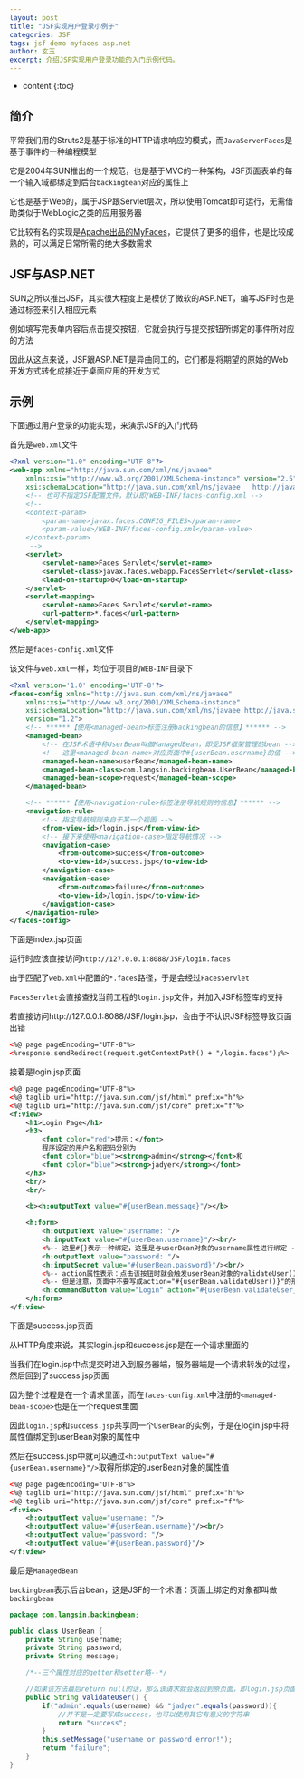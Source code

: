 ```yaml
---
layout: post
title: "JSF实现用户登录小例子"
categories: JSF
tags: jsf demo myfaces asp.net
author: 玄玉
excerpt: 介绍JSF实现用户登录功能的入门示例代码。
---
```


* content
{:toc}


## 简介

平常我们用的Struts2是基于标准的HTTP请求响应的模式，而`JavaServerFaces`是基于事件的一种编程模型

它是2004年SUN推出的一个规范，也是基于MVC的一种架构，JSF页面表单的每一个输入域都绑定到后台`backingbean`对应的属性上

它也是基于Web的，属于JSP跟Servlet层次，所以使用Tomcat即可运行，无需借助类似于WebLogic之类的应用服务器

它比较有名的实现是[Apache出品的MyFaces](http://myfaces.apache.org)，它提供了更多的组件，也是比较成熟的，可以满足日常所需的绝大多数需求

## JSF与ASP.NET

SUN之所以推出JSF，其实很大程度上是模仿了微软的ASP.NET，编写JSF时也是通过标签来引入相应元素

例如填写完表单内容后点击提交按钮，它就会执行与提交按钮所绑定的事件所对应的方法

因此从这点来说，JSF跟ASP.NET是异曲同工的，它们都是将期望的原始的Web开发方式转化成接近于桌面应用的开发方式

## 示例

下面通过用户登录的功能实现，来演示JSF的入门代码

首先是`web.xml`文件

```xml
<?xml version="1.0" encoding="UTF-8"?>
<web-app xmlns="http://java.sun.com/xml/ns/javaee"
    xmlns:xsi="http://www.w3.org/2001/XMLSchema-instance" version="2.5"
    xsi:schemaLocation="http://java.sun.com/xml/ns/javaee   http://java.sun.com/xml/ns/javaee/web-app_2_5.xsd">
    <!-- 也可不指定JSF配置文件，默认即/WEB-INF/faces-config.xml -->
    <!--
    <context-param>
        <param-name>javax.faces.CONFIG_FILES</param-name>
        <param-value>/WEB-INF/faces-config.xml</param-value>
    </context-param>
     -->
    <servlet>
        <servlet-name>Faces Servlet</servlet-name>
        <servlet-class>javax.faces.webapp.FacesServlet</servlet-class>
        <load-on-startup>0</load-on-startup>
    </servlet>
    <servlet-mapping>
        <servlet-name>Faces Servlet</servlet-name>
        <url-pattern>*.faces</url-pattern>
    </servlet-mapping>
</web-app>
```

然后是`faces-config.xml`文件

该文件与`web.xml`一样，均位于项目的`WEB-INF`目录下

```xml
<?xml version='1.0' encoding='UTF-8'?>
<faces-config xmlns="http://java.sun.com/xml/ns/javaee"
    xmlns:xsi="http://www.w3.org/2001/XMLSchema-instance"
    xsi:schemaLocation="http://java.sun.com/xml/ns/javaee http://java.sun.com/xml/ns/javaee/web-facesconfig_1_2.xsd"
    version="1.2">
    <!-- ******【使用<managed-bean>标签注册backingbean的信息】****** -->
    <managed-bean>
        <!-- 在JSF术语中称UserBean叫做ManagedBean，即受JSF框架管理的bean -->
        <!-- 这里<managed-bean-name>对应页面中#{userBean.username}的值 -->
        <managed-bean-name>userBean</managed-bean-name>
        <managed-bean-class>com.langsin.backingbean.UserBean</managed-bean-class>
        <managed-bean-scope>request</managed-bean-scope>
    </managed-bean>

    <!-- ******【使用<navigation-rule>标签注册导航规则的信息】****** -->
    <navigation-rule>
        <!-- 指定导航规则来自于某一个视图 -->
        <from-view-id>/login.jsp</from-view-id>
        <!-- 接下来使用<navigation-case>指定导航情况 -->
        <navigation-case>
            <from-outcome>success</from-outcome>
            <to-view-id>/success.jsp</to-view-id>
        </navigation-case>
        <navigation-case>
            <from-outcome>failure</from-outcome>
            <to-view-id>/login.jsp</to-view-id>
        </navigation-case>
    </navigation-rule>
</faces-config>
```

下面是index.jsp页面

运行时应该直接访问`http://127.0.0.1:8088/JSF/login.faces`

由于匹配了`web.xml`中配置的`*.faces`路径，于是会经过`FacesServlet`

`FacesServlet`会直接查找当前工程的`login.jsp`文件，并加入JSF标签库的支持

若直接访问http://127.0.0.1:8088/JSF/login.jsp，会由于不认识JSF标签导致页面出错

```xml
<%@ page pageEncoding="UTF-8"%>
<%response.sendRedirect(request.getContextPath() + "/login.faces");%>
```

接着是login.jsp页面

```xml
<%@ page pageEncoding="UTF-8"%>
<%@ taglib uri="http://java.sun.com/jsf/html" prefix="h"%>
<%@ taglib uri="http://java.sun.com/jsf/core" prefix="f"%>
<f:view>
    <h1>Login Page</h1>
    <h3>
        <font color="red">提示：</font>
        程序设定的用户名和密码分别为
        <font color="blue"><strong>admin</strong></font>和
        <font color="blue"><strong>jadyer</strong></font>
    </h3>
    <br/>
    <br/>

    <b><h:outputText value="#{userBean.message}"/></b>

    <h:form>
        <h:outputText value="username: "/>
        <h:inputText value="#{userBean.username}"/><br/>
        <%-- 这里#{}表示一种绑定，这里是与userBean对象的username属性进行绑定 --%>
        <h:outputText value="password: "/>
        <h:inputSecret value="#{userBean.password}"/><br/>
        <%-- action属性表示：点击该按钮时就会触发userBean对象的validateUser()方法 --%>
        <%-- 但是注意，页面中不要写成action="#{userBean.validateUser()}"的形式 --%>
        <h:commandButton value="Login" action="#{userBean.validateUser}"/>
    </h:form>
</f:view>
```

下面是success.jsp页面

从HTTP角度来说，其实login.jsp和success.jsp是在一个请求里面的

当我们在login.jsp中点提交时进入到服务器端，服务器端是一个请求转发的过程，然后回到了success.jsp页面

因为整个过程是在一个请求里面，而在`faces-config.xml`中注册的`<managed-bean-scope>`也是在一个request里面

因此`login.jsp`和`success.jsp`共享同一个`UserBean`的实例，于是在login.jsp中将属性值绑定到userBean对象的属性中

然后在success.jsp中就可以通过`<h:outputText value="#{userBean.username}"/>`取得所绑定的userBean对象的属性值

```xml
<%@ page pageEncoding="UTF-8"%>
<%@ taglib uri="http://java.sun.com/jsf/html" prefix="h"%>
<%@ taglib uri="http://java.sun.com/jsf/core" prefix="f"%>
<f:view>
    <h:outputText value="username: "/>
    <h:outputText value="#{userBean.username}"/><br/>
    <h:outputText value="password: "/>
    <h:outputText value="#{userBean.password}"/>
</f:view>
```

最后是`ManagedBean`

`backingbean`表示后台bean，这是JSF的一个术语：页面上绑定的对象都叫做`backingbean`

```java
package com.langsin.backingbean;

public class UserBean {
    private String username;
    private String password;
    private String message;

    /*--三个属性对应的getter和setter略--*/

    //如果该方法最后return null的话，那么该请求就会返回到原页面，即login.jsp页面
    public String validateUser() {
        if("admin".equals(username) && "jadyer".equals(password)){
            //并不是一定要写成success，也可以使用其它有意义的字符串
            return "success";
        }
        this.setMessage("username or password error!");
        return "failure";
    }
}
```
